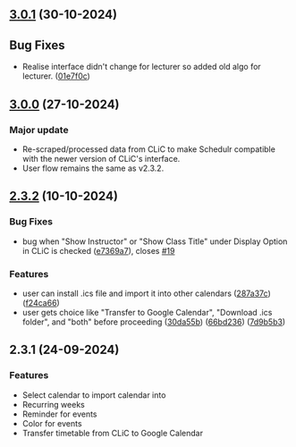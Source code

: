 ## [3.0.1](https://github.com/sycanz04/schedulr/commit/2d349ff267f37936df757f4045f9a80052f2fd10) (30-10-2024)
## Bug Fixes
- Realise interface didn't change for lecturer so added old algo for lecturer. ([01e7f0c](https://github.com/sycanz04/schedulr/commit/166742b9dde793dc64f43bb32a6f7eccaafb5dcd))

## [3.0.0](https://github.com/sycanz04/schedulr/commit/3f9ee4edc19c6f783c353df11c183eb6b8088682) (27-10-2024)
### Major update
- Re-scraped/processed data from CLiC to make Schedulr compatible with the newer version of CLiC's interface.
- User flow remains the same as v2.3.2.

## [2.3.2](https://github.com/sycanz04/schedulr/commit/7d9b5b3b033816d8e30bdedc528b99114a9704cb) (10-10-2024)
### Bug Fixes
- bug when "Show Instructor" or "Show Class Title" under Display Option in CLiC is checked ([e7369a7](https://github.com/sycanz04/schedulr/commit/e7369a775feb13d413b8923e254a489e6d4ba69f)), closes [#19](https://github.com/sycanz04/schedulr/issues/19)

### Features
- user can install .ics file and import it into other calendars ([287a37c](https://github.com/sycanz04/schedulr/commit/287a37c170bbba86fd47b2bc5fe81b03efb63bf7)) ([f24ca66](https://github.com/sycanz04/schedulr/commit/f24ca663f98a038f7ada6c1c2b74dc21f6d42e7c))
- user gets choice like "Transfer to Google Calendar", "Download .ics folder", and "both" before proceeding ([30da55b](https://github.com/sycanz04/schedulr/commit/30da55b9ff0db1643f505e85abe43303a6039de3)) ([66bd236](https://github.com/sycanz04/schedulr/commit/66bd2362528263c2891cc9d3606f5391560e9f79)) ([7d9b5b3](https://github.com/sycanz04/schedulr/commit/7d9b5b3b033816d8e30bdedc528b99114a9704cb))

## 2.3.1 (24-09-2024)
### Features
- Select calendar to import calendar into
- Recurring weeks
- Reminder for events
- Color for events
- Transfer timetable from CLiC to Google Calendar

